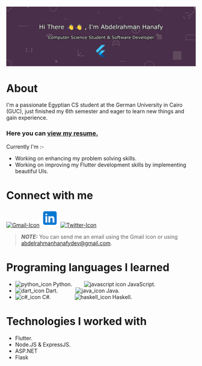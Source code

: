 ![banner](github_banner.jpg)

# About
I'm a passionate Egyptian CS student at the German University in Cairo (GUC), just finished my 6th semester and eager to learn new things and gain experience.

### Here you can [view my resume.](https://drive.google.com/file/d/1b1opf_Qme0M6U_uOc8KWCCI8vJ9Jht89/view?usp=sharing)

Currently I'm :-
- Working on enhancing my problem solving skills.
- Working on improving my Flutter development skills by implementing beautiful UIs.

# Connect with me
[![Gmail-Icon](https://img.icons8.com/color/48/000000/gmail-new.png)](mailto:abdelrahmanhanafydev@gmail.com)
[![LinkedIn-Icon](linkedin-icon.png)](https://www.linkedin.com/in/abdelrahman-hanafy-dev/)
[![Twitter-Icon](https://img.icons8.com/color/48/000000/twitter--v1.png)](https://twitter.com/AHanafy6)
> **_NOTE:_**  You can send me an email using the Gmail icon or using [abdelrahmanhanafydev@gmail.com](mailto:abdelrahmanhanafydev@gmail.com).

# Programing languages I learned
- ![python_icon](https://img.icons8.com/color/48/000000/python--v1.png) Python.
 &nbsp;&nbsp;&nbsp;&nbsp;&nbsp;&nbsp;&nbsp;![javascript icon](https://img.icons8.com/color/48/000000/javascript--v1.png) JavaScript.
- ![dart_icon](https://img.icons8.com/color/48/000000/dart.png) Dart.
  &nbsp;&nbsp;&nbsp;&nbsp;&nbsp;&nbsp;&nbsp;&nbsp;&nbsp;&nbsp;&nbsp;![java_icon](https://img.icons8.com/color/48/000000/java-coffee-cup-logo--v1.png) Java.
- ![c#_icon](https://img.icons8.com/color/48/000000/c-sharp-logo.png) C#.
  &nbsp;&nbsp;&nbsp;&nbsp;&nbsp;&nbsp;&nbsp;&nbsp;&nbsp;&nbsp;&nbsp;&nbsp;&nbsp;&nbsp;&nbsp;![haskell_icon](https://img.icons8.com/officel/40/000000/haskell.png) Haskell.

# Technologies I worked with
- Flutter.
- Node.JS & ExpressJS.
- ASP.NET
- Flask


<!--
**Abdelrahman-Hanafy-Dev/Abdelrahman-Hanafy-Dev** is a ✨ _special_ ✨ repository because its `README.md` (this file) appears on your GitHub profile.

Here are some ideas to get you started:

- 🔭 I’m currently working on ...
- 🌱 I’m currently learning ...
- 👯 I’m looking to collaborate on ...
- 🤔 I’m looking for help with ...
- 💬 Ask me about ...
- 📫 How to reach me: ...
- 😄 Pronouns: ...
- ⚡ Fun fact: ...
-->
